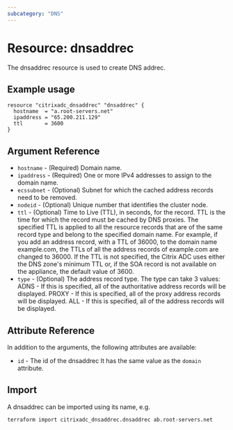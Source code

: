 ```yaml
---
subcategory: "DNS"
---
```


# Resource: dnsaddrec

The dnsaddrec resource is used to create DNS addrec.


## Example usage

```hcl
resource "citrixadc_dnsaddrec" "dnsaddrec" {
  hostname  = "a.root-servers.net"
  ipaddress = "65.200.211.129"
  ttl       = 3600
}
```


## Argument Reference

* `hostname` - (Required) Domain name.
* `ipaddress` - (Required) One or more IPv4 addresses to assign to the domain name.
* `ecssubnet` - (Optional) Subnet for which the cached address records need to be removed.
* `nodeid` - (Optional) Unique number that identifies the cluster node.
* `ttl` - (Optional) Time to Live (TTL), in seconds, for the record. TTL is the time for which the record must be cached by DNS proxies. The specified TTL is applied to all the resource records that are of the same record type and belong to the specified domain name. For example, if you add an address record, with a TTL of 36000, to the domain name example.com, the TTLs of all the address records of example.com are changed to 36000. If the TTL is not specified, the Citrix ADC uses either the DNS zone's minimum TTL or, if the SOA record is not available on the appliance, the default value of 3600.
* `type` - (Optional) The address record type. The type can take 3 values: ADNS -  If this is specified, all of the authoritative address records will be displayed. PROXY - If this is specified, all of the proxy address records will be displayed. ALL  -  If this is specified, all of the address records will be displayed.


## Attribute Reference

In addition to the arguments, the following attributes are available:

* `id` - The id of the dnsaddrec It has the same value as the `domain` attribute.


## Import

A dnsaddrec can be imported using its name, e.g.

```shell
terraform import citrixadc_dnsaddrec.dnsaddrec ab.root-servers.net
```
